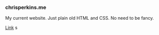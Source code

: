 ### chrisperkins.me

My current website. Just plain old HTML and CSS. No need to be fancy.

[Link](http://www.chrisperkins.me)
s
